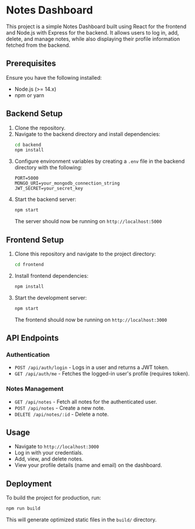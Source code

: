 # Notes Dashboard

This project is a simple Notes Dashboard built using React for the frontend and Node.js with Express for the backend. It allows users to log in, add, delete, and manage notes, while also displaying their profile information fetched from the backend.

## Prerequisites

Ensure you have the following installed:
- Node.js (>= 14.x)
- npm or yarn

## Backend Setup

1. Clone the repository.
2. Navigate to the backend directory and install dependencies:
   ```sh
   cd backend
   npm install
   ```
3. Configure environment variables by creating a `.env` file in the backend directory with the following:
   ```env
   PORT=5000
   MONGO_URI=your_mongodb_connection_string
   JWT_SECRET=your_secret_key
   ```
4. Start the backend server:
   ```sh
   npm start
   ```
   The server should now be running on `http://localhost:5000`

## Frontend Setup

1. Clone this repository and navigate to the project directory:
   ```sh
   cd frontend
   ```
2. Install frontend dependencies:
   ```sh
   npm install
   ```
3. Start the development server:
   ```sh
   npm start
   ```
   The frontend should now be running on `http://localhost:3000`

## API Endpoints

### Authentication
- `POST /api/auth/login` - Logs in a user and returns a JWT token.
- `GET /api/auth/me` - Fetches the logged-in user's profile (requires token).

### Notes Management
- `GET /api/notes` - Fetch all notes for the authenticated user.
- `POST /api/notes` - Create a new note.
- `DELETE /api/notes/:id` - Delete a note.

## Usage
- Navigate to `http://localhost:3000`
- Log in with your credentials.
- Add, view, and delete notes.
- View your profile details (name and email) on the dashboard.

## Deployment
To build the project for production, run:
```sh
npm run build
```
This will generate optimized static files in the `build/` directory.


